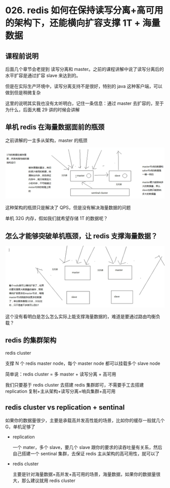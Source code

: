 # 026. redis 如何在保持读写分离+高可用的架构下，还能横向扩容支撑 1T + 海量数据

## 课程前说明
后面几个章节会老提到 读写分离和 master。之前的课程讲解中说了读写分离后的水平扩容是通过扩容 slave 来达到的。

但是在实际生产环境中，读写分离支持不是很好，特别的 java 这种客户端，可以做到但是稍微复杂

这里的说明其实我也没有太听明白，记住一条信息：通过 master 去扩容的，至于为什么，后面大概 29 讲的时候会讲解


## 单机 redis 在海量数据面前的瓶颈
之前讲解的一主多从架构，master 的瓶颈

![](./assets/markdown-img-paste-20190324170843415.png)

这种架构的瓶颈只是解决了 QPS，但是没有解决海量数据的问题

单机 32G 内存，假如我们就希望存储 1T 的数据呢？

## 怎么才能够突破单机瓶颈，让 redis 支撑海量数据？

![](./assets/markdown-img-paste-20190324171127121.png)

这个没有看明白是怎么怎么实际上能支撑海量数据的，难道是要通过路由均衡负载？

## redis 的集群架构

redis cluster

支撑 N 个 redis master node，每个 master node 都可以挂载多个 slave node

简单说：redis cluster = 多 master + 读写分离 + 高可用

我们只要基于 redis cluster 去搭建 redis 集群即可，不需要手工去搭建 replication 复制+主从架构+读写分离+哨兵集群+高可用

## redis cluster vs replication + sentinal

如果你的数据量很少，主要是承载高并发高性能的场景，比如你的缓存一般就几个 G，单机足够了

- replication

    一个 mater，多个 slave，要几个 slave 跟你的要求的读吞吐量有关系，然后自己搭建一个 sentinal 集群，去保证 redis 主从架构的高可用性，就可以了

- redis cluster

    主要是针对海量数据+高并发+高可用的场景，海量数据，如果你的数据量很大，那么建议就用 redis cluster


<iframe  height="500px" width="100%" frameborder=0 allowfullscreen="true" :src="$withBase('/ads.html')"></iframe>